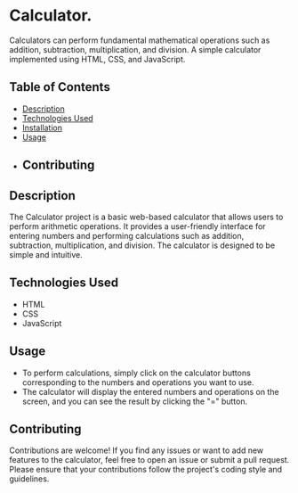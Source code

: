 # Calculator.
Calculators can perform fundamental mathematical operations such as addition, subtraction, multiplication, and division.
A simple calculator implemented using HTML, CSS, and JavaScript.

## Table of Contents
- [Description](#description)
- [Technologies Used](#technologies-used)
- [Installation](#installation)
- [Usage](#usage)
- ## Contributing

## Description

The Calculator project is a basic web-based calculator that allows users to perform arithmetic operations. It provides a user-friendly interface for entering numbers and performing calculations such as addition, subtraction, multiplication, and division. The calculator is designed to be simple and intuitive.

## Technologies Used

- HTML
- CSS
- JavaScript
## Usage

- To perform calculations, simply click on the calculator buttons corresponding to the numbers and operations you want to use.
- The calculator will display the entered numbers and operations on the screen, and you can see the result by clicking the "=" button.
## Contributing

Contributions are welcome! If you find any issues or want to add new features to the calculator, feel free to open an issue or submit a pull request. Please ensure that your contributions follow the project's coding style and guidelines.

